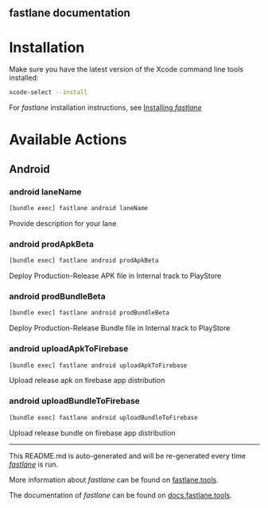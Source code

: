 fastlane documentation
----

# Installation

Make sure you have the latest version of the Xcode command line tools installed:

```sh
xcode-select --install
```

For _fastlane_ installation instructions, see [Installing _fastlane_](https://docs.fastlane.tools/#installing-fastlane)

# Available Actions

## Android

### android laneName

```sh
[bundle exec] fastlane android laneName
```

Provide description for your lane

### android prodApkBeta

```sh
[bundle exec] fastlane android prodApkBeta
```

Deploy Production-Release APK file in Internal track to PlayStore

### android prodBundleBeta

```sh
[bundle exec] fastlane android prodBundleBeta
```

Deploy Production-Release Bundle file in Internal track to PlayStore

### android uploadApkToFirebase

```sh
[bundle exec] fastlane android uploadApkToFirebase
```

Upload release apk on firebase app distribution

### android uploadBundleToFirebase

```sh
[bundle exec] fastlane android uploadBundleToFirebase
```

Upload release bundle on firebase app distribution

----

This README.md is auto-generated and will be re-generated every time [_fastlane_](https://fastlane.tools) is run.

More information about _fastlane_ can be found on [fastlane.tools](https://fastlane.tools).

The documentation of _fastlane_ can be found on [docs.fastlane.tools](https://docs.fastlane.tools).
